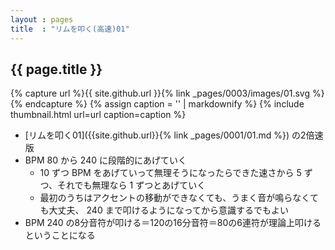 ```yaml
---
layout : pages
title  : "リムを叩く(高速)01"
---
```


## {{ page.title }}

{% capture url %}{{ site.github.url }}{% link _pages/0003/images/01.svg %}{% endcapture %}
{% assign caption = '' | markdownify %}
{% include thumbnail.html url=url caption=caption %}


* [リムを叩く01]({{site.github.url}}{% link _pages/0001/01.md %}) の2倍速版
* BPM 80 から 240 に段階的にあげていく
  * 10 ずつ BPM をあげていって無理そうになったらできた速さから 5 ずつ、それでも無理なら 1 ずつとあげていく
  * 最初のうちはアクセントの移動ができなくても、うまく音が鳴らなくても大丈夫、 240 まで叩けるようになってから意識するでもよい
* BPM 240 の8分音符が叩ける＝120の16分音符＝80の6連符が理論上叩けるということになる